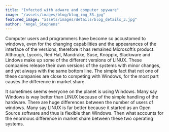 ```yaml
---
title: "Infected with adware and computer spyware"
image: "/assets/images/blog/blog_img_33.jpg"
featured_image: "assets/images/details/blog_details_3.jpg"
author: "Angel_Stephens"
---
```


Computer users and programmers have become so accustomed to windows, even for the changing capabilities and the appearances of the interface of the versions, therefore it has remained Microsoft’s product. Although, Lycoris, Red Hat, Mandrake, Suse, Knoppix, Slackware and Lindows make up some of the different versions of LINUX. These companies release their own versions of the systems with minor changes, and yet always with the same bottom line. The simple fact that not one of these companies are close to competing with Windows, for the most part causes the difference in market share.

It sometimes seems everyone on the planet is using Windows. Many say Windows is way better than LINUX because of the simple handling of the hardware. There are huge differences between the number of users of windows. Many say LINUX is far better because it started as an Open Source software and thus is flexible than Windows. Then what accounts for the enormous difference in market share between these two operating systems.